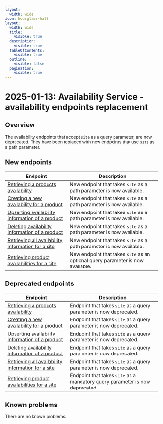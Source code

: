 ```yaml
---
layout:
  width: wide
icon: hourglass-half
layout:
  width: wide
  title:
    visible: true
  description:
    visible: true
  tableOfContents:
    visible: true
  outline:
    visible: false
  pagination:
    visible: true
---
```


# 2025-01-13: Availability Service - availability endpoints replacement

## Overview

The availability endpoints that accept `site` as a query parameter, are now deprecated. They have been replaced with new endpoints that use `site` as a path parameter.

## New endpoints

| Endpoint                                                                                                                           | Description                                                                   |
| ---------------------------------------------------------------------------------------------------------------------------------- | ----------------------------------------------------------------------------- |
| [Retrieving a products availability](https://developer.emporix.io/api-references/api-guides/orders/availability/api-reference/availabilities#post-availability-tenant-availability-search)                           | New endpoint that takes `site` as a path parameter is now available.           |
| [Creating a new availability for a product](https://developer.emporix.io/api-references/api-guides/orders/availability/api-reference/availabilities#post-availability-tenant-availability-productid-site)                        | New endpoint that takes `site` as a path parameter is now available.           |
| [Upserting availability information of a product](https://developer.emporix.io/api-references/api-guides/orders/availability/api-reference/availabilities#put-availability-tenant-availability-productid-site)                | New endpoint that takes `site` as a path parameter is now available.           |
| [Deleting availability information of a product](https://developer.emporix.io/api-references/api-guides/orders/availability/api-reference/availabilities#delete-availability-tenant-availability-productid-site)              | New endpoint that takes `site` as a path parameter is now available.          |
| [Retrieving all availability information for a site](https://developer.emporix.io/api-references/api-guides/orders/availability/api-reference/availabilities#get-availability-tenant-availability-site-site) | New endpoint that takes `site` as a path parameter is now available.           |
| [Retrieving product availabilities for a site](https://developer.emporix.io/api-references/api-guides/orders/availability/api-reference/availabilities#post-availability-tenant-availability-search)            | New endpoint that takes `site` as an optional query parameter is now available.|

## Deprecated endpoints

| Endpoint                                                                                                                           | Description                                                                  |
| ---------------------------------------------------------------------------------------------------------------------------------- | ---------------------------------------------------------------------------- |
| [Retrieving a products availability](https://developer.emporix.io/api-references/api-guides/orders/availability/api-reference/availabilities#post-availability-tenant-availability-search)                           | Endpoint that takes `site` as a query parameter is now deprecated.            |
| [Creating a new availability for a product](https://developer.emporix.io/api-references/api-guides/orders/availability/api-reference/availabilities#post-availability-tenant-availability-productid-site)                        | Endpoint that takes `site` as a query parameter is now deprecated.            |
| [Upserting availability information of a product](https://developer.emporix.io/api-references/api-guides/orders/availability/api-reference/availabilities#put-availability-tenant-availability-productid-site)                | Endpoint that takes `site` as a query parameter is now deprecated.            |
| [Deleting availability information of a product](https://developer.emporix.io/api-references/api-guides/orders/availability/api-reference/availabilities#delete-availability-tenant-availability-productid-site)              | Endpoint that takes `site` as a query parameter is now deprecated.           |
| [Retrieving all availability information for a site](https://developer.emporix.io/api-references/api-guides/orders/availability/api-reference/availabilities#get-availability-tenant-availability-site-site) | Endpoint that takes `site` as a query parameter is now deprecated.           |
| [Retrieving product availabilities for a site](https://developer.emporix.io/api-references/api-guides/orders/availability/api-reference/availabilities#post-availability-tenant-availability-search)            | Endpoint that takes `site` as a mandatory query parameter is now deprecated.  |


## Known problems

There are no known problems.